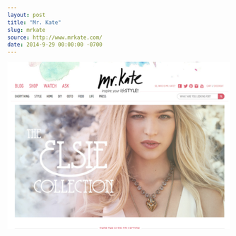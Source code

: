 ```yaml
---
layout: post 
title: "Mr. Kate"
slug: mrkate
source: http://www.mrkate.com/
date: 2014-9-29 00:00:00 -0700
---
```


<img src="/screenshots/mrkate.jpg">
